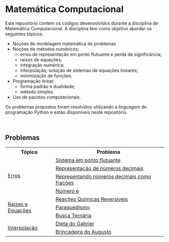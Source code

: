 # Matemática Computacional

Este repositório contém os códigos desenvolvidos durante a disciplina de Matemática Computacional.
A disciplina tem como objetivo abordar os seguintes tópicos:
- Noções de modelagem matemática de problemas.
- Noções de métodos numéricos: 
    - erros de representação em ponto flutuante e perda de significância; 
    - raízes de equações; 
    - integração numérica; 
    - interpolação; solução de sistemas de equações lineares; 
    - minimização de funções. 
- Programação linear: 
    - forma padrão e dualidade;
    - método simplex. 
- Uso de pacotes computacionais.

Os problemas propostos foram resolvidos utilizando a linguagem de programação Python e estão disponíveis neste repositório.

<br>

## Problemas

<table>
    <tr>
        <th>Tópico</th>
        <th>Problema</th>
    </tr>
    <tr>
        <td rowspan="4">
            <a href="https://github.com/Joaonorr/Matematica-Computacional/tree/main/01_Erros">Erros </a>
        </td>
        <td>
            <a href="https://github.com/Joaonorr/Matematica-Computacional/tree/main/01_Erros/01_Sistema_em_ponto_flutuante">Sistema em ponto flutuante</a>
        </td>
    </tr>
    <tr>
        <td>
            <a href="https://github.com/Joaonorr/Matematica-Computacional/tree/main/01_Erros/02_Representa%C3%A7%C3%A3o_de_n%C3%BAmeros_decimais">Representação de números decimais</a>
        </td>
    </tr>
    <tr>
        <td>
            <a href="https://github.com/Joaonorr/Matematica-Computacional/tree/main/01_Erros/03_Representando_n%C3%BAmeros_decimais_como_fra%C3%A7%C3%B5es">Representando números decimais como frações</a>
        </td>
    </tr>
    <tr>
        <td>
            <a href="https://github.com/Joaonorr/Matematica-Computacional/tree/main/01_Erros/04_N%C3%BAmero_e">Número e</a>
        </td>
    </tr>
    <!-- Raizes e equações  -->
    <tr>
        <td rowspan="3">
            <a href="https://github.com/Joaonorr/Matematica-Computacional/tree/main/02_Raizes_e_equacoes">Raizes e Equações </a>
        </td>
        <td>
            <a href="https://github.com/Joaonorr/Matematica-Computacional/tree/main/02_Raizes_e_equacoes/01_Reacoes_quimicas_reversiveis">Reações Químicas Reversíveis</a>
        </td>
    </tr>
    <tr>
        <td>
            <a href="https://github.com/Joaonorr/Matematica-Computacional/tree/main/02_Raizes_e_equacoes/02_Paraquedismo">Paraquedismo</a>
        </td>
    </tr>
    <tr>
        <td>
            <a href="https://github.com/Joaonorr/Matematica-Computacional/tree/main/02_Raizes_e_equacoes/03_Busca_tern%C3%A1ria">Busca Ternária</a>
        </td>
    </tr>
    <!-- Interpolação -->
    <tr>
        <td rowspan="3">
            <a href="https://github.com/Joaonorr/Matematica-Computacional/tree/main/03_Interpola%C3%A7%C3%A3o">Interpolação </a>
        </td>
        <td>
            <a href="https://github.com/Joaonorr/Matematica-Computacional/tree/main/03_Interpola%C3%A7%C3%A3o/01_Dieta_do_gabriel">Dieta do Gabriel</a>
        </td>
    </tr>
    <tr>
        <td>
            <a href="https://github.com/Joaonorr/Matematica-Computacional/tree/main/03_Interpola%C3%A7%C3%A3o/02_Brincadeira_do_Augusto">Brincadeira do Augusto</a>
        </td>
    </tr>
</table>



